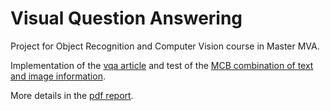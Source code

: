 # Visual Question Answering

Project for Object Recognition and Computer Vision course in Master MVA. 

Implementation of the [vqa article](http://arxiv.org/abs/1505.00468) and test of the [MCB combination of text and image information](http://arxiv.org/abs/1606.01847).

More details in the [pdf report](./report.pdf).
